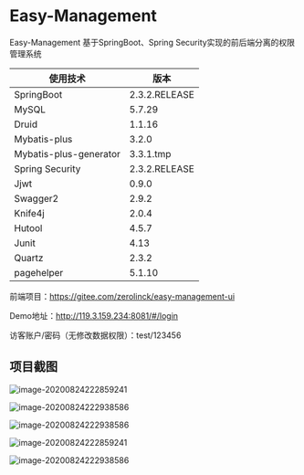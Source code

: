 # Easy-Management

Easy-Management 基于SpringBoot、Spring Security实现的前后端分离的权限管理系统

| 使用技术               | 版本          |
| ---------------------- | ------------- |
| SpringBoot             | 2.3.2.RELEASE |
| MySQL                  | 5.7.29        |
| Druid                  | 1.1.16        |
| Mybatis-plus           | 3.2.0         |
| Mybatis-plus-generator | 3.3.1.tmp     |
| Spring Security        | 2.3.2.RELEASE |
| Jjwt                   | 0.9.0         |
| Swagger2               | 2.9.2         |
| Knife4j                | 2.0.4         |
| Hutool                 | 4.5.7         |
| Junit                  | 4.13          |
| Quartz                 | 2.3.2         |
| pagehelper             | 5.1.10        |

前端项目：https://gitee.com/zerolinck/easy-management-ui

Demo地址：http://119.3.159.234:8081/#/login

访客账户/密码（无修改数据权限）：test/123456

## 项目截图

![image-20200824222859241](https://gitee.com/zerolinck/Easy-Management/raw/master/doc/image/屏幕截图2020-11-09100504.jpg)

![image-20200824222938586](https://gitee.com/zerolinck/Easy-Management/raw/master/doc/image/屏幕截图2020-11-09095906.png)

![image-20200824222938586](https://gitee.com/zerolinck/Easy-Management/raw/master/doc/image/屏幕截图2020-11-09095943.png)

![image-20200824222859241](https://gitee.com/zerolinck/Easy-Management/raw/master/doc/image/image-20200824222859241.png)

![image-20200824222938586](https://gitee.com/zerolinck/Easy-Management/raw/master/doc/image/image-20200824222938586.png)



